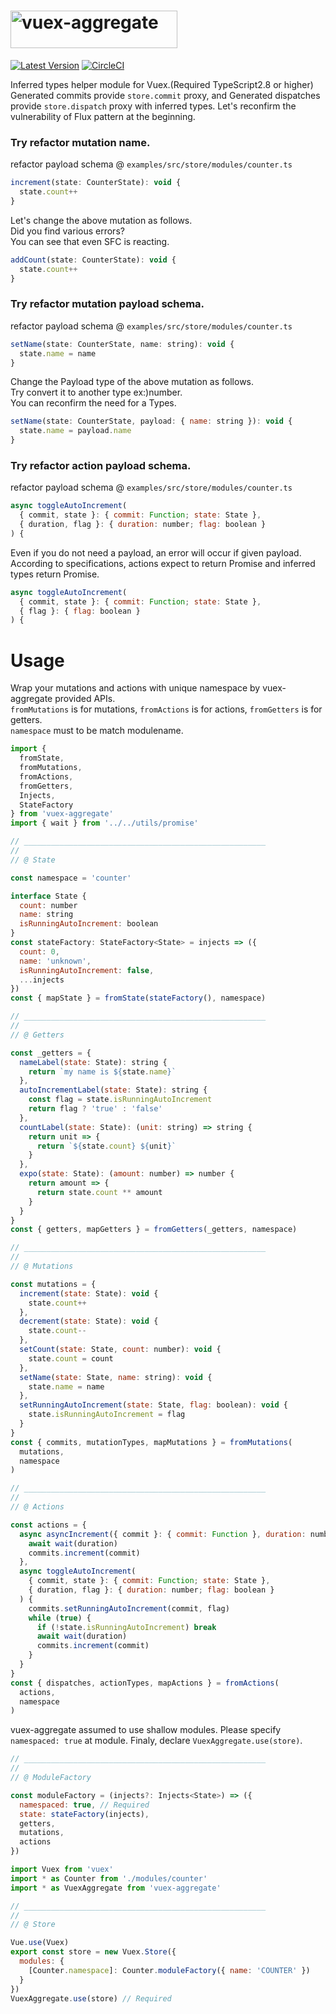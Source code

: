 # <img src='https://user-images.githubusercontent.com/22139818/43042404-e9fcf9ea-8db7-11e8-82ea-832cea6db527.png' width='267' height='60' alt='vuex-aggregate' />

[![Latest Version](https://img.shields.io/badge/npm-vuex_aggregate-C12127.svg)](https://www.npmjs.com/package/vuex-aggregate)
[![CircleCI](https://circleci.com/gh/takefumi-yoshii/vuex-aggregate.svg?style=svg)](https://circleci.com/gh/takefumi-yoshii/vuex-aggregate)

Inferred types helper module for Vuex.(Required TypeScript2.8 or higher) 
Generated commits provide `store.commit` proxy, and 
Generated dispatches provide `store.dispatch` proxy with inferred types. 
Let's reconfirm the vulnerability of Flux pattern at the beginning.

### Try refactor mutation name.

refactor payload schema @ `examples/src/store/modules/counter.ts`

```javascript
increment(state: CounterState): void {
  state.count++
}
```
Let's change the above mutation as follows.  
Did you find various errors?  
You can see that even SFC is reacting.  

```javascript
addCount(state: CounterState): void {
  state.count++
}
```

### Try refactor mutation payload schema.

refactor payload schema @ `examples/src/store/modules/counter.ts`

```javascript
setName(state: CounterState, name: string): void {
  state.name = name
}
```
Change the Payload type of the above mutation as follows.  
Try convert it to another type ex:)number.  
You can reconfirm the need for a Types.  

```javascript
setName(state: CounterState, payload: { name: string }): void {
  state.name = payload.name
}
```

### Try refactor action payload schema.

refactor payload schema @ `examples/src/store/modules/counter.ts`

```javascript
async toggleAutoIncrement(
  { commit, state }: { commit: Function; state: State },
  { duration, flag }: { duration: number; flag: boolean }
) {
```
Even if you do not need a payload, an error will occur if given payload.  
According to specifications, actions expect to return Promise and inferred types return Promise.  

```javascript
async toggleAutoIncrement(
  { commit, state }: { commit: Function; state: State },
  { flag }: { flag: boolean }
) {
```


# Usage

Wrap your mutations and actions with unique namespace by vuex-aggregate provided APIs.  
`fromMutations` is for mutations, `fromActions` is for actions, `fromGetters` is for getters.  
`namespace` must to be match modulename.

```javascript
import {
  fromState,
  fromMutations,
  fromActions,
  fromGetters,
  Injects,
  StateFactory
} from 'vuex-aggregate'
import { wait } from '../../utils/promise'

// ______________________________________________________
//
// @ State

const namespace = 'counter'

interface State {
  count: number
  name: string
  isRunningAutoIncrement: boolean
}
const stateFactory: StateFactory<State> = injects => ({
  count: 0,
  name: 'unknown',
  isRunningAutoIncrement: false,
  ...injects
})
const { mapState } = fromState(stateFactory(), namespace)

// ______________________________________________________
//
// @ Getters

const _getters = {
  nameLabel(state: State): string {
    return `my name is ${state.name}`
  },
  autoIncrementLabel(state: State): string {
    const flag = state.isRunningAutoIncrement
    return flag ? 'true' : 'false'
  },
  countLabel(state: State): (unit: string) => string {
    return unit => {
      return `${state.count} ${unit}`
    }
  },
  expo(state: State): (amount: number) => number {
    return amount => {
      return state.count ** amount
    }
  }
}
const { getters, mapGetters } = fromGetters(_getters, namespace)

// ______________________________________________________
//
// @ Mutations

const mutations = {
  increment(state: State): void {
    state.count++
  },
  decrement(state: State): void {
    state.count--
  },
  setCount(state: State, count: number): void {
    state.count = count
  },
  setName(state: State, name: string): void {
    state.name = name
  },
  setRunningAutoIncrement(state: State, flag: boolean): void {
    state.isRunningAutoIncrement = flag
  }
}
const { commits, mutationTypes, mapMutations } = fromMutations(
  mutations,
  namespace
)

// ______________________________________________________
//
// @ Actions

const actions = {
  async asyncIncrement({ commit }: { commit: Function }, duration: number) {
    await wait(duration)
    commits.increment(commit)
  },
  async toggleAutoIncrement(
    { commit, state }: { commit: Function; state: State },
    { duration, flag }: { duration: number; flag: boolean }
  ) {
    commits.setRunningAutoIncrement(commit, flag)
    while (true) {
      if (!state.isRunningAutoIncrement) break
      await wait(duration)
      commits.increment(commit)
    }
  }
}
const { dispatches, actionTypes, mapActions } = fromActions(
  actions,
  namespace
)
```
vuex-aggregate assumed to use shallow modules.
Please specify `namespaced: true` at module.
Finaly, declare `VuexAggregate.use(store)`.

```javascript
// ______________________________________________________
//
// @ ModuleFactory

const moduleFactory = (injects?: Injects<State>) => ({
  namespaced: true, // Required
  state: stateFactory(injects),
  getters,
  mutations,
  actions
})
```
```javascript
import Vuex from 'vuex'
import * as Counter from './modules/counter'
import * as VuexAggregate from 'vuex-aggregate'

// ______________________________________________________
//
// @ Store

Vue.use(Vuex)
export const store = new Vuex.Store({
  modules: {
    [Counter.namespace]: Counter.moduleFactory({ name: 'COUNTER' })
  }
})
VuexAggregate.use(store) // Required

```
